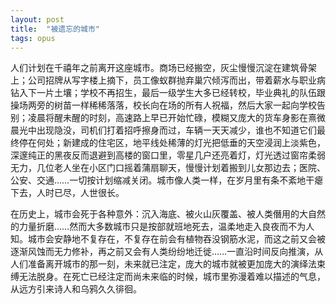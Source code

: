 ```yaml
---
layout: post
title:  "被遗忘的城市"
tags: opus
---
```


人们计划在千禧年之前离开这座城市。商场已经搬空，灰尘慢慢沉淀在建筑骨架上；公司招牌从写字楼上摘下，员工像蚁群抛弃巢穴倾泻而出，带着薪水与职业病钻入下一片土壤；学校不再招生，最后一级学生大多已经转校，毕业典礼的队伍跟操场两旁的树苗一样稀稀落落，校长向在场的所有人祝福，然后大家一起向学校告别；凌晨将醒未醒的时刻，高速路上早已开始忙碌，模糊又庞大的货车身影在熹微晨光中出现隐没，司机们打着招呼擦身而过，车辆一天天减少，谁也不知道它们最终停在何处；新建成的住宅区，地平线处稀薄的灯光把低垂的天空浸润上淡紫色，深邃纯正的黑夜反而退避到高楼的窗口里，零星几户还亮着灯，灯光透过窗帘柔弱无力，几位老人坐在小区门口摇着蒲扇聊天，慢慢计划着搬到儿女那边去；医院、公安、交通……一切按计划缩减关闭。城市像人类一样，在岁月里有条不紊地干瘪下去，人时已尽，人世很长。

在历史上，城市会死于各种意外：沉入海底、被火山灰覆盖、被人类僭用的大自然的力量折磨……然而大多数城市只是按部就班地死去，温柔地走入良夜而不为人知。城市会安静地不复存在，不复存在前会有植物吞没钢筋水泥，而这之前又会被逐渐风蚀而无力修补，再之前又会有人类纷纷地迁徙……一直沿时间反向推演，从人们准备离开城市的那一刻，未来就已注定，庞大的城市就被更加庞大的演绎法束缚无法脱身。在死亡已经注定而尚未来临的时候，城市里弥漫着难以描述的气息，从远方引来诗人和乌鸦久久徘徊。
